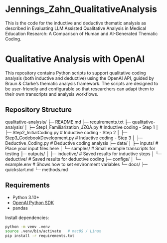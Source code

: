 # Jennings_Zahn_QualitativeAnalysis
This is the code for the inductive and deductive thematic analysis as described in Evaluating LLM Assisted Qualitative Analysis in Medical Education Research: A Comparison of Human and AI-Generated Thematic Coding.

# Qualitative Analysis with OpenAI

This repository contains Python scripts to support qualitative coding analysis (both inductive and deductive) using the OpenAI API, guided by Braun & Clarke’s thematic analysis framework. The scripts are designed to be user-friendly and configurable so that researchers can adapt them to their own transcripts and analysis workflows.

## Repository Structure


qualitative-analysis/
├─ README.md
├─ requirements.txt
├─ qualitative-analysis/
│  ├─ Step1_Familiarization_JZQA.py   # Inductive coding - Step 1
│  ├─ Step2_InitialCoding.py          # Inductive coding - Step 2
│  ├─ Step3_CodebookDevelopment.py    # Inductive coding - Step 3
│  ├─ Deductive_Coding.py             # Deductive coding analysis
├─ data/
│  ├─ inputs/                         # Place your input files here
│  └─ samples/                        # Small example transcripts for testing
├─ outputs/
│  ├─ inductive/                      # Saved results for inductive steps
│  └─ deductive/                      # Saved results for deductive coding
├─ configs/
│  └─ example.env                     # Shows how to set environment variables
└─ docs/
   ├─ quickstart.md
   └─ methods.md

## Requirements

- Python 3.10+
- [OpenAI Python SDK](https://github.com/openai/openai-python)
- pandas

Install dependencies:

```bash
python -m venv .venv
source .venv/bin/activate   # macOS / Linux
pip install -r requirements.txt
